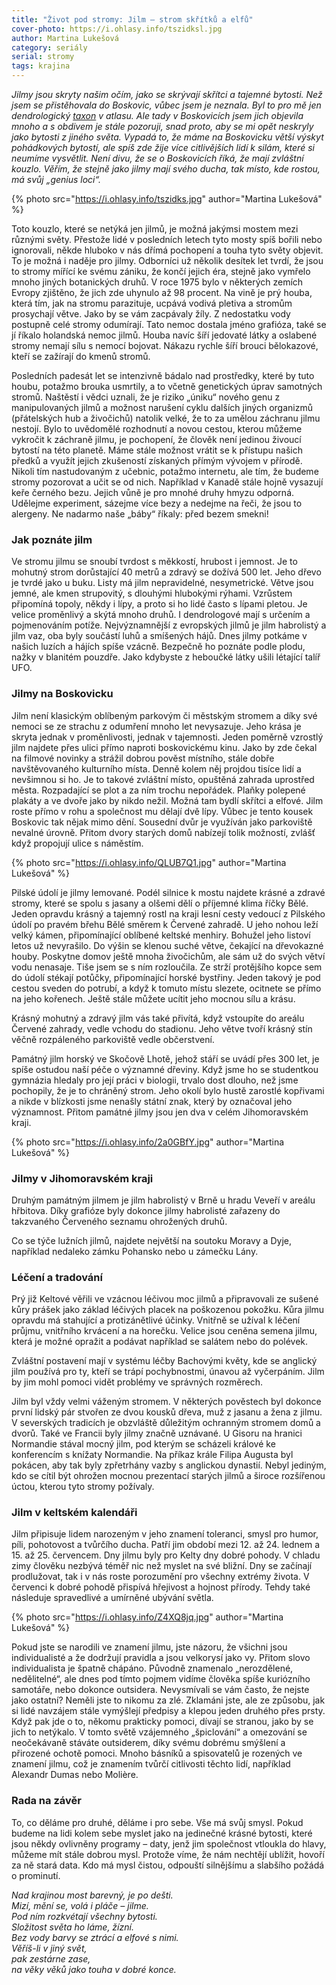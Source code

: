 ```yaml
---
title: "Život pod stromy: Jilm – strom skřítků a elfů"
cover-photo: https://i.ohlasy.info/tszidksl.jpg
author: Martina Lukešová
category: seriály
serial: stromy
tags: krajina
---
```


*Jilmy jsou skryty našim očím, jako se skrývají skřítci a tajemné bytosti. Než jsem se přistěhovala do Boskovic, vůbec jsem je neznala. Byl to pro mě jen dendrologický [taxon](https://cs.wikipedia.org/wiki/Taxon) v atlasu. Ale tady v Boskovicích jsem jich objevila mnoho a s obdivem je stále pozoruji, snad proto, aby se mi opět neskryly jako bytosti z jiného světa. Vypadá to, že máme na Boskovicku větší výskyt pohádkových bytostí, ale spíš zde žije více citlivějších lidí k silám, které si neumíme vysvětlit. Není divu, že se o Boskovicích říká, že mají zvláštní kouzlo. Věřím, že stejně jako jilmy mají svého ducha, tak místo, kde rostou, má svůj „genius loci“.*

{% photo src="https://i.ohlasy.info/tszidks.jpg" author="Martina Lukešová" %}

Toto kouzlo, které se netýká jen jilmů, je možná jakýmsi mostem mezi různými světy. Přestože lidé v posledních letech tyto mosty spíš bořili nebo ignorovali, někde hluboko v nás dřímá pochopení a touha tyto světy objevit. To je možná i naděje pro jilmy. Odborníci už několik desítek let tvrdí, že jsou to stromy mířící ke svému zániku, že končí jejich éra, stejně jako vymřelo mnoho jiných botanických druhů. V roce 1975 bylo v některých zemích Evropy zjištěno, že jich zde uhynulo až 98 procent. Na vině je prý houba, která tím, jak na stromu parazituje, ucpává vodivá pletiva a stromům prosychají větve. Jako by se vám zacpávaly žíly. Z nedostatku vody postupně celé stromy odumírají. Tato nemoc dostala jméno grafióza, také se jí říkalo holandská nemoc jilmů. Houba navíc šíří jedovaté látky a oslabené stromy nemají sílu s nemocí bojovat. Nákazu rychle šíří brouci bělokazové, kteří se zažírají do kmenů stromů. 

Posledních padesát let se intenzivně bádalo nad prostředky, které by tuto houbu, potažmo brouka usmrtily, a to včetně genetických úprav samotných stromů. Naštěstí i vědci uznali, že je riziko „úniku“ nového genu z manipulovaných jilmů a možnost narušení cyklu dalších jiných organizmů (přátelských hub a živočichů) natolik velké, že to za umělou záchranu jilmu nestojí. Bylo to uvědomělé rozhodnutí a novou cestou, kterou můžeme vykročit k záchraně jilmu, je pochopení, že člověk není jedinou živoucí bytostí na této planetě. Máme stále možnost vrátit se k přístupu našich předků a využít jejich zkušeností získaných přímým vývojem v přírodě. Nikoli tím nastudovaným z učebnic, potažmo internetu, ale tím, že budeme stromy pozorovat a učit se od nich. Například v Kanadě stále hojně vysazují keře černého bezu. Jejich vůně je pro mnohé druhy hmyzu odporná. Udělejme experiment, sázejme více bezy a nedejme na řeči, že jsou to alergeny. Ne nadarmo naše „báby“ říkaly: před bezem smekni!

### Jak poznáte jilm

Ve stromu jilmu se snoubí tvrdost s měkkostí, hrubost i jemnost. Je to mohutný strom dorůstající 40 metrů a zdravý se dožívá 500 let. Jeho dřevo je tvrdé jako u buku. Listy má jilm nepravidelné, nesymetrické. Větve jsou jemné, ale kmen strupovitý, s dlouhými hlubokými rýhami. Vzrůstem připomíná topoly, někdy i lípy, a proto si ho lidé často s lípami pletou. Je velice proměnlivý a skýtá mnoho druhů. I dendrologové mají s určením a pojmenováním potíže. Nejvýznamnější z evropských jilmů je jilm habrolistý a jilm vaz, oba byly součástí luhů a smíšených hájů. Dnes jilmy potkáme v našich luzích a hájích spíše vzácně. Bezpečně ho poznáte podle plodu, nažky v blanitém pouzdře. Jako kdybyste z heboučké látky ušili létající talíř UFO. 

### Jilmy na Boskovicku

Jilm není klasickým oblíbeným parkovým či městským stromem a díky své nemoci se ze strachu z odumření mnoho let nevysazuje. Jeho krása je skryta jednak v proměnlivosti, jednak v tajemnosti. Jeden poměrně vzrostlý jilm najdete přes ulici přímo naproti boskovickému kinu. Jako by zde čekal na filmové novinky a strážil dobrou pověst místního, stále dobře navštěvovaného kulturního místa. Denně kolem něj projdou tisíce lidí a nevšimnou si ho. Je to takové zvláštní místo, opuštěná zahrada uprostřed města. Rozpadající se plot a za ním trochu nepořádek. Plaňky polepené plakáty a ve dvoře jako by nikdo nežil. Možná tam bydlí skřítci a elfové. Jilm roste přímo v rohu a společnost mu dělají dvě lípy. Vůbec je tento kousek Boskovic tak nějak mimo dění. Sousední dvůr je využíván jako parkoviště nevalné úrovně. Přitom dvory starých domů nabízejí tolik možností, zvlášť když propojují ulice s náměstím. 

{% photo src="https://i.ohlasy.info/QLUB7Q1.jpg" author="Martina Lukešová" %}

Pilské údolí je jilmy lemované. Podél silnice k mostu najdete krásné a zdravé stromy, které se spolu s jasany a olšemi dělí o příjemné klima říčky Bělé. Jeden opravdu krásný a tajemný rostl na kraji lesní cesty vedoucí z Pilského údolí po pravém břehu Bělé směrem k Červené zahradě. U jeho nohou leží velký kámen, připomínající oblíbené keltské menhiry. Bohužel jeho listoví letos už nevyrašilo. Do výšin se klenou suché větve, čekající na dřevokazné houby. Poskytne domov ještě mnoha živočichům, ale sám už do svých větví vodu nenasaje. Tiše jsem se s ním rozloučila. Ze strží protějšího kopce sem do údolí stékají potůčky, připomínající horské bystřiny. Jeden takový je pod cestou sveden do potrubí, a když k tomuto místu slezete, ocitnete se přímo na jeho kořenech. Ještě stále můžete ucítit jeho mocnou sílu a krásu. 

Krásný mohutný a zdravý jilm vás také přivítá, když vstoupíte do areálu Červené zahrady, vedle vchodu do stadionu. Jeho větve tvoří krásný stín věčně rozpáleného parkoviště vedle občerstvení. 

Památný jilm horský ve Skočově Lhotě, jehož stáří se uvádí přes 300 let, je spíše ostudou naší péče o významné dřeviny. Když jsme ho se studentkou gymnázia hledaly pro její práci v biologii, trvalo dost dlouho, než jsme pochopily, že je to chráněný strom. Jeho okolí bylo hustě zarostlé kopřivami a nikde v blízkosti jsme nenašly státní znak, který by označoval jeho významnost. Přitom památné jilmy jsou jen dva v celém Jihomoravském kraji. 

{% photo src="https://i.ohlasy.info/2a0GBfY.jpg" author="Martina Lukešová" %}

### Jilmy v Jihomoravském kraji

Druhým památným jilmem je jilm habrolistý v Brně u hradu Veveří v areálu hřbitova. Díky grafióze byly dokonce jilmy habrolisté zařazeny do takzvaného Červeného seznamu ohrožených druhů. 

Co se týče lužních jilmů, najdete největší na soutoku Moravy a Dyje, například nedaleko zámku Pohansko nebo u zámečku Lány.

### Léčení a tradování

Prý již Keltové věřili ve vzácnou léčivou moc jilmů a připravovali ze sušené kůry prášek jako základ léčivých placek na poškozenou pokožku. Kůra jilmu opravdu má stahující a protizánětlivé účinky. Vnitřně se užíval k léčení průjmu, vnitřního krvácení a na horečku. Velice jsou ceněna semena jilmu, která je možné opražit a podávat například se salátem nebo do polévek.

Zvláštní postavení mají v systému léčby Bachovými květy, kde se anglický jilm používá pro ty, kteří se trápí pochybnostmi, únavou až vyčerpáním. Jilm by jim mohl pomoci vidět problémy ve správných rozměrech. 

Jilm byl vždy velmi váženým stromem. V některých pověstech byl dokonce první lidský pár stvořen ze dvou kousků dřeva, muž z jasanu a žena z jilmu. V severských tradicích je obzvláště důležitým ochranným stromem domů a dvorů. Také ve Francii byly jilmy značně uznávané. U Gisoru na hranici Normandie stával mocný jilm, pod kterým se scházeli králové ke konferencím s knížaty Normandie. Na příkaz krále Filipa Augusta byl pokácen, aby tak byly zpřetrhány vazby s anglickou dynastií. Nebyl jediným, kdo se cítil být ohrožen mocnou prezentací starých jilmů a široce rozšířenou úctou, kterou tyto stromy požívaly. 

### Jilm v keltském kalendáři

Jilm připisuje lidem narozeným v jeho znamení toleranci, smysl pro humor, píli, pohotovost a tvůrčího ducha. Patří jim období mezi 12. až 24. lednem a 15. až 25. červencem. Dny jilmu byly pro Kelty dny dobré pohody. V chladu zimy člověku nezbývá téměř nic než myslet na své bližní. Dny se začínají prodlužovat, tak i v nás roste porozumění pro všechny extrémy života. V červenci k dobré pohodě přispívá hřejivost a hojnost přírody. Tehdy také následuje spravedlivé a umírněné ubývání světla. 

{% photo src="https://i.ohlasy.info/Z4XQ8jq.jpg" author="Martina Lukešová" %}

Pokud jste se narodili ve znamení jilmu, jste názoru, že všichni jsou individualisté a že dodržují pravidla a jsou velkorysí jako vy. Přitom slovo individualista je špatně chápáno. Původně znamenalo „nerozdělené, nedělitelné“, ale dnes pod tímto pojmem vidíme člověka spíše kuriózního samotáře, nebo dokonce outsidera. Nevysmívali se vám často, že nejste jako ostatní? Neměli jste to nikomu za zlé. Zklamáni jste, ale ze způsobu, jak si lidé navzájem stále vymýšlejí předpisy a klepou jeden druhého přes prsty. Když pak jde o to, někomu prakticky pomoci, dívají se stranou, jako by se jich to netýkalo. V tomto světě vzájemného „špiclování“ a omezování se neočekávaně stáváte outsiderem, díky svému dobrému smýšlení a přirozené ochotě pomoci. 
Mnoho básníků a spisovatelů je rozených ve znamení jilmu, což je znamením tvůrčí citlivosti těchto lidí, například Alexandr Dumas nebo Molière. 

### Rada na závěr

To, co děláme pro druhé, děláme i pro sebe. Vše má svůj smysl. Pokud budeme na lidi kolem sebe myslet jako na jedinečné krásné bytosti, které jsou někdy ovlivněny programy – daty, jenž jim společnost vtloukla do hlavy, můžeme mít stále dobrou mysl. Protože víme, že nám nechtějí ublížit, hovoří za ně stará data. Kdo má mysl čistou, odpouští silnějšímu a slabšího požádá o prominutí. 

*Nad krajinou most barevný, je po dešti.  
Mizí, mění se, volá i pláče – jilme.  
Pod ním rozkvétají všechny bytosti.  
Složitost světa ho láme, žízní.  
Bez vody barvy se ztrácí a elfové s nimi.  
Věříš-li v jiný svět,  
pak zestárne zase,  
na věky věků jako touha v dobré konce.*

